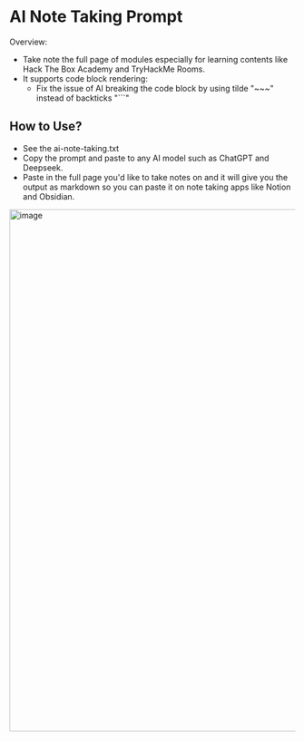 # AI Note Taking Prompt
Overview:
- Take note the full page of modules especially for learning contents like Hack The Box Academy and TryHackMe Rooms.
- It supports code block rendering:
	- Fix the issue of AI breaking the code block by using tilde "~~~" instead of backticks "```"

## How to Use?
- See the ai-note-taking.txt
- Copy the prompt and paste to any AI model such as ChatGPT and Deepseek.
- Paste in the full page you'd like to take notes on and it will give you the output as markdown so you can paste it on note taking apps like Notion and Obsidian.
<img width="1920" height="921" alt="image" src="https://github.com/user-attachments/assets/2133f84c-7d6b-410e-8a86-0c478c55a841" />
